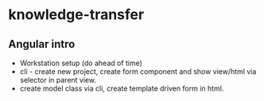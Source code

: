 # knowledge-transfer

## Angular intro
- Workstation setup (do ahead of time)
- cli - create new project, create form component and show view/html via selector in parent view.
- create model class via cli, create template driven form in html. 
